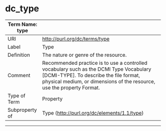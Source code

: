 # dc_type

| Term Name: type |                                                                                                                                                                                                            |
|-----------------|------------------------------------------------------------------------------------------------------------------------------------------------------------------------------------------------------------|
| URI             | http://purl.org/dc/terms/type                                                                                                                                                                              |
| Label           | Type                                                                                                                                                                                                       |
| Definition      | The nature or genre of the resource.                                                                                                                                                                       |
| Comment         | Recommended practice is to use a controlled vocabulary such as the DCMI Type Vocabulary [DCMI-TYPE]. To describe the file format, physical medium, or dimensions of the resource, use the property Format. |
| Type of Term    | Property                                                                                                                                                                                                   |
| Subproperty of  | Type (http://purl.org/dc/elements/1.1/type)                                                                                                                                                                |

---

